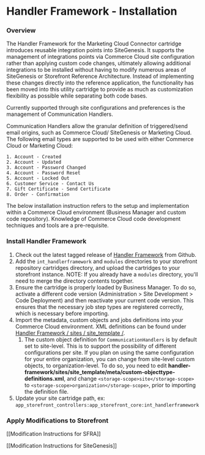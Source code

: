 # Handler Framework - Installation


### Overview


The Handler Framework for the Marketing Cloud Connector cartridge introduces reusable integration points into SiteGenesis. It supports the management of integrations points via Commerce Cloud site configuration rather than applying custom code changes, ultimately allowing additional integrations to be installed without having to modify numerous areas of SiteGenesis or Storefront Reference Architecture. Instead of implementing these changes directly into the reference application, the functionality has been moved into this utility cartridge to provide as much as customization flexibility as possible while separating both code bases.  

Currently supported through site configurations and preferences is the management of Communication Handlers. 

Communication Handlers allow the granular definition of triggered/send email origins, such as Commerce Cloud/ SiteGenesis or Marketing Cloud. The following email types are supported to be used with either Commerce Cloud or Marketing Cloud:


    1. Account - Created
    2. Account - Updated
    3. Account - Password Changed
    4. Account - Password Reset
    5. Account - Locked Out
    6. Customer Service - Contact Us
    7. Gift Certificate - Send Certificate
    8. Order - Confirmation


The below installation instruction refers to the setup and implementation within a Commerce Cloud environment (Business Manager and custom code repository). Knowledge of Commerce Cloud code development techniques and tools are a pre-requisite.
  

### Install Handler Framework 



1. Check out the latest tagged release of [Handler Framework](https://github.com/SalesforceCommerceCloud/handler-framework/releases) from Github.
2. Add the `int_handlerframework` and `modules` directories to your storefront repository cartridges directory, and upload the cartridges to your storefront instance.
    NOTE: If you already have a `modules` directory, you'll need to merge the directory contents together.
3. Ensure the cartridge is properly loaded by Business Manager. To do so, activate a different code version (Administration > Site Development > Code Deployment) and then reactivate your current code version. This ensures that the necessary job step types are registered correctly, which is necessary before importing.
4. Import the metadata, custom objects and jobs definitions into your Commerce Cloud environment. XML definitions can be found under [Handler Framework / sites / site_template /](https://github.com/SalesforceCommerceCloud/handler-framework/tree/develop/sites/site_template).
    1. The custom object definition for `CommunicationHandlers` is by default set to site-level. This is to support the possibility of different configurations per site. If you plan on using the same configuration for your entire organization, you can change from site-level custom objects, to organization-level. To do so, you need to edit **handler-framework/sites/site_template/meta/custom-objecttype-definitions.xml**, and change `<storage-scope>site</storage-scope>` to `<storage-scope>organization</storage-scope>`, prior to importing the definition file.
5. Update your site cartridge path, ex: `app_storefront_controllers:app_storefront_core:int_handlerframework`


### Apply Modifications to Storefront

[[Modification Instructions for SFRA]]

[[Modification Instructions for SiteGenesis]]